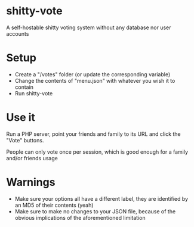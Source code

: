 # shitty-vote
A self-hostable shitty voting system without any database nor user accounts

# Setup
- Create a "/votes" folder (or update the corresponding variable)
- Change the contents of "menu.json" with whatever you wish it to contain
- Run shitty-vote

# Use it
Run a PHP server, point your friends and family to its URL and click the "Vote" buttons.

People can only vote once per session, which is good enough for a family and/or friends usage

# Warnings
- Make sure your options all have a different label, they are identified by an MD5 of their contents (yeah)
- Make sure to make no changes to your JSON file, because of the obvious implications of the aforementioned limitation


